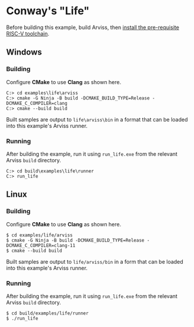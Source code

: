 # Conway's "Life"

Before building this example, build Arviss, then [install the pre-requisite RISC-V toolchain](../../README.md).

## Windows

### Building

Configure **CMake** to use **Clang** as shown here.

```
C:> cd examples\life\arviss
C:> cmake -G Ninja -B build -DCMAKE_BUILD_TYPE=Release -DCMAKE_C_COMPILER=clang
C:> cmake --build build
```

Built samples are output to `life\arviss\bin` in a format that can be loaded into this example's Arviss runner.

### Running

After building the example, run it using `run_life.exe` from the relevant Arviss `build` directory.

```
C:> cd build\examples\life\runner
C:> run_life
```

## Linux

### Building

Configure **CMake** to use **Clang** as shown here.

```shell
$ cd examples/life/arviss
$ cmake -G Ninja -B build -DCMAKE_BUILD_TYPE=Release -DCMAKE_C_COMPILER=clang-11
$ cmake --build build
```

Built samples are output to `life/arviss/bin` in a form that can be loaded into this example's Arviss runner.

### Running

After building the example, run it using `run_life.exe` from the relevant Arviss `build` directory.

```shell
$ cd build/examples/life/runner
$ ./run_life
```
